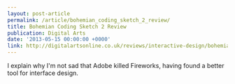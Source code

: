 ```yaml
---
layout: post-article
permalink: /article/bohemian_coding_sketch_2_review/
title: Bohemian Coding Sketch 2 Review
publication: Digital Arts
date: '2013-05-15 00:00:00 +0000'
link: http://digitalartsonline.co.uk/reviews/interactive-design/bohemian-coding-sketch-2-review/
---
```

I explain why I'm not sad that Adobe killed Fireworks, having found a better tool for interface design.